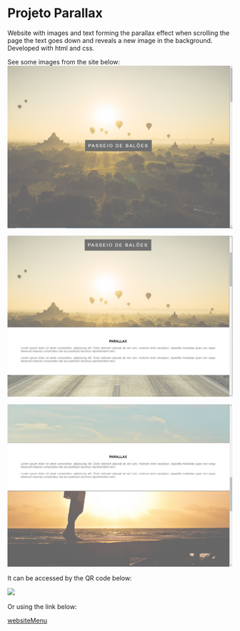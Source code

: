 # Projeto Parallax

Website with images and text forming the parallax effect when scrolling the page the text goes down and reveals a new image in the background. 
Developed with html and css.

See some images from the site below:
![](https://github.com/robertocam/projetoParallax/blob/main/images/parallax1.png)

![](https://github.com/robertocam/projetoParallax/blob/main/images/parallax2.png)

![](https://github.com/robertocam/projetoParallax/blob/main/images/parallax3.png)

It can be accessed by the QR code below:

![](https://github.com/robertocam/websiteMenu/blob/main/images/qrCode.png)

Or using the link below:

[websiteMenu](https://zesty-taffy-c72f66.netlify.app)
